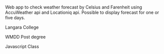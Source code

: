Web app to check weather forecast by Celsius and Farenheit using AccuWeather api and Locationiq api. Possible to display forecast for one or five days.

Langara College

WMDD Post degree

Javascript Class
